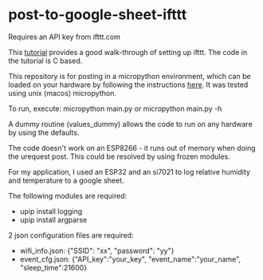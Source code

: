 # post-to-google-sheet-ifttt

Requires an API key from ifttt.com

This [tutorial](https://randomnerdtutorials.com/esp32-esp8266-publish-sensor-readings-to-google-sheets/) provides
 a good walk-through of setting up ifttt.  The code in the tutorial is C based.

This repository is for posting in a micropython environment, which can be loaded on your hardware by following
the instructions [here](http://docs.micropython.org/en/latest/). It was tested using unix (macos) micropython.

To run, execute: micropython main.py
or micropython main.py -h

A dummy routine (values_dummy) allows the code to run on any hardware by using the defaults.

The code doesn't work on an ESP8266 - it runs out of memory when doing the urequest post.  This
could be resolved by using frozen modules.

For my application, I used an ESP32 and an si7021 to log relative humidity and temperature to a google sheet.

The following modules are required:
* upip install logging
* upip install argparse

2 json configuration files are required:
* wifi_info.json: {"SSID": "xx", "password": "yy"}
* event_cfg.json: {"API_key":"your_key", "event_name":"your_name", "sleep_time":21600}